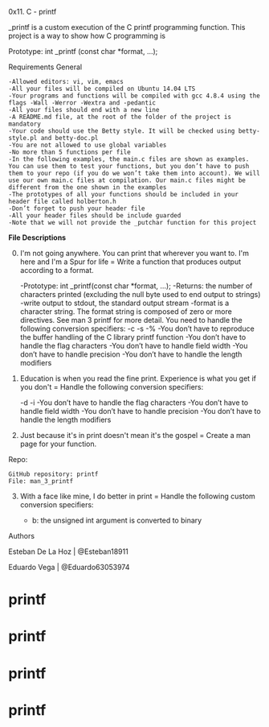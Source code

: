 <p1>0x11. C - printf</p1>

_printf is a custom execution of the C printf programming function. This project is a way to show how C programming is

Prototype: int _printf (const char *format, ...);

<p1>Requirements</p1>
<p3>General</p3>

    -Allowed editors: vi, vim, emacs
    -All your files will be compiled on Ubuntu 14.04 LTS
    -Your programs and functions will be compiled with gcc 4.8.4 using the flags -Wall -Werror -Wextra and -pedantic
    -All your files should end with a new line
    -A README.md file, at the root of the folder of the project is mandatory
    -Your code should use the Betty style. It will be checked using betty-style.pl and betty-doc.pl
    -You are not allowed to use global variables
    -No more than 5 functions per file
    -In the following examples, the main.c files are shown as examples. You can use them to test your functions, but you don’t have to push them to your repo (if you do we won’t take them into account). We will use our own main.c files at compilation. Our main.c files might be different from the one shown in the examples
    -The prototypes of all your functions should be included in your header file called holberton.h
    -Don’t forget to push your header file
    -All your header files should be include guarded
    -Note that we will not provide the _putchar function for this project


<strong>File Descriptions</strong>

0. I'm not going anywhere. You can print that wherever you want to. I'm here and I'm a Spur for life = Write a function that produces output according to a format.

    -Prototype: int _printf(const char *format, ...);
    -Returns: the number of characters printed (excluding the null byte used to end output to strings)
    -write output to stdout, the standard output stream
    -format is a character string. The format string is composed of zero or more directives. See man 3 printf for more detail. You need to handle the following conversion specifiers:
        -c
        -s
        -%
    -You don’t have to reproduce the buffer handling of the C library printf function
    -You don’t have to handle the flag characters
    -You don’t have to handle field width
    -You don’t have to handle precision
    -You don’t have to handle the length modifiers


1. Education is when you read the fine print. Experience is what you get if you don't  = Handle the following conversion specifiers:

   -d
   -i
    -You don’t have to handle the flag characters
    -You don’t have to handle field width
    -You don’t have to handle precision
    -You don’t have to handle the length modifiers


2. Just because it's in print doesn't mean it's the gospel = Create a man page for your function.

Repo:

    GitHub repository: printf
    File: man_3_printf



3. With a face like mine, I do better in print = Handle the following custom conversion specifiers:

   - b: the unsigned int argument is converted to binary










<p1>Authors</p1>

Esteban De La Hoz | @Esteban18911

Eduardo Vega | @Eduardo63053974
# printf
# printf
# printf
# printf

